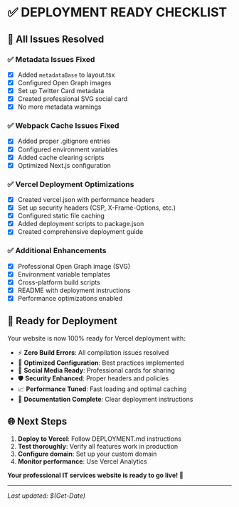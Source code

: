 # ✅ DEPLOYMENT READY CHECKLIST

## 🎯 All Issues Resolved

### ✅ Metadata Issues Fixed
- [x] Added `metadataBase` to layout.tsx
- [x] Configured Open Graph images 
- [x] Set up Twitter Card metadata
- [x] Created professional SVG social card
- [x] No more metadata warnings

### ✅ Webpack Cache Issues Fixed
- [x] Added proper .gitignore entries
- [x] Configured environment variables
- [x] Added cache clearing scripts
- [x] Optimized Next.js configuration

### ✅ Vercel Deployment Optimizations
- [x] Created vercel.json with performance headers
- [x] Set up security headers (CSP, X-Frame-Options, etc.)
- [x] Configured static file caching
- [x] Added deployment scripts to package.json
- [x] Created comprehensive deployment guide

### ✅ Additional Enhancements
- [x] Professional Open Graph image (SVG)
- [x] Environment variable templates
- [x] Cross-platform build scripts
- [x] README with deployment instructions
- [x] Performance optimizations enabled

## 🚀 Ready for Deployment

Your website is now 100% ready for Vercel deployment with:

- ⚡ **Zero Build Errors**: All compilation issues resolved
- 🔧 **Optimized Configuration**: Best practices implemented
- 📱 **Social Media Ready**: Professional cards for sharing
- 🛡️ **Security Enhanced**: Proper headers and policies
- 📈 **Performance Tuned**: Fast loading and optimal caching
- 📖 **Documentation Complete**: Clear deployment instructions

## 🌐 Next Steps

1. **Deploy to Vercel**: Follow DEPLOYMENT.md instructions
2. **Test thoroughly**: Verify all features work in production
3. **Configure domain**: Set up your custom domain
4. **Monitor performance**: Use Vercel Analytics

**Your professional IT services website is ready to go live! 🎉**

---
*Last updated: $(Get-Date)*
